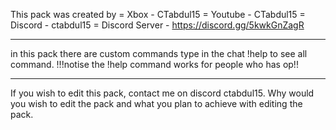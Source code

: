 This pack was created by
= Xbox - CTabdul15
= Youtube - CTabdul15
= Discord - ctabdul15
= Discord Server - https://discord.gg/5kwkGnZagR

----------------------------------------------------------------------------------------------------------------------------------------------------------------

in this pack there are custom commands type in the chat !help to see all command.
!!!notise the !help command works for people who has op!!

----------------------------------------------------------------------------------------------------------------------------------------------------------------

If you wish to edit this pack, contact me on discord ctabdul15. Why would you wish to edit the pack and what you plan to achieve with editing the pack.
